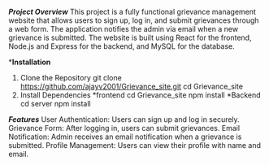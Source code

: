 ***Project Overview***
This project is a fully functional grievance management website that allows users to sign up, log in, and submit grievances through a web form. 
The application notifies the admin via email when a new grievance is submitted. The website is built using React for the frontend, Node.js and 
Express for the backend, and MySQL for the database.



***Installation**
1. Clone the Repository
  git clone https://github.com/ajayv2001/Grievance_site.git
  cd Grievance_site
2. Install Dependencies
   *frontend
   cd Grievance_site
   npm install
   *Backend
   cd server
   npm install

***Features***
User Authentication: Users can sign up and log in securely.
Grievance Form: After logging in, users can submit grievances.
Email Notification: Admin receives an email notification when a grievance is submitted.
Profile Management: Users can view their profile with name and email.




